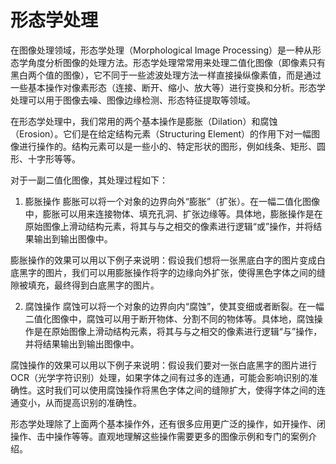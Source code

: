 # 形态学处理
在图像处理领域，形态学处理（Morphological Image Processing）是一种从形态学角度分析图像的处理方法。形态学处理常常用来处理二值化图像（即像素只有黑白两个值的图像），它不同于一些滤波处理方法一样直接操纵像素值，而是通过一些基本操作对像素形态（连接、断开、缩小、放大等）进行变换和分析。形态学处理可以用于图像去噪、图像边缘检测、形态特征提取等领域。

在形态学处理中，我们常用的两个基本操作是膨胀（Dilation）和腐蚀（Erosion）。它们是在给定结构元素（Structuring Element）的作用下对一幅图像进行操作的。结构元素可以是一些小的、特定形状的图形，例如线条、矩形、圆形、十字形等等。

对于一副二值化图像，其处理过程如下：

1. 膨胀操作
膨胀可以将一个对象的边界向外“膨胀”（扩张）。在一幅二值化图像中，膨胀可以用来连接物体、填充孔洞、扩张边缘等。具体地，膨胀操作是在原始图像上滑动结构元素，将其与与之相交的像素进行逻辑“或”操作，并将结果输出到输出图像中。

膨胀操作的效果可以用以下例子来说明：假设我们想将一张黑底白字的图片变成白底黑字的图片，我们可以用膨胀操作将字的边缘向外扩张，使得黑色字体之间的缝隙被填充，最终得到白底黑字的图片。

2. 腐蚀操作
腐蚀可以将一个对象的边界向内“腐蚀”，使其变细或者断裂。在一幅二值化图像中，腐蚀可以用于断开物体、分割不同的物体等。具体地，腐蚀操作是在原始图像上滑动结构元素，将其与与之相交的像素进行逻辑“与”操作，并将结果输出到输出图像中。

腐蚀操作的效果可以用以下例子来说明：假设我们要对一张白底黑字的图片进行 OCR（光学字符识别）处理，如果字体之间有过多的连通，可能会影响识别的准确性。这时我们可以使用腐蚀操作将黑色字体之间的缝隙扩大，使得字体之间的连通变小，从而提高识别的准确性。

形态学处理除了上面两个基本操作外，还有很多应用更广泛的操作，如开操作、闭操作、击中操作等等。直观地理解这些操作需要更多的图像示例和专门的案例介绍。